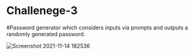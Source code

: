 # Challenege-3

#Password generator which considers inputs via prompts and outputs a randomly generated password. 

![Screenshot 2021-11-14 182536](https://user-images.githubusercontent.com/92346283/141708298-83db8aa8-54be-40d3-9cf9-7e8378621d1e.jpg)
